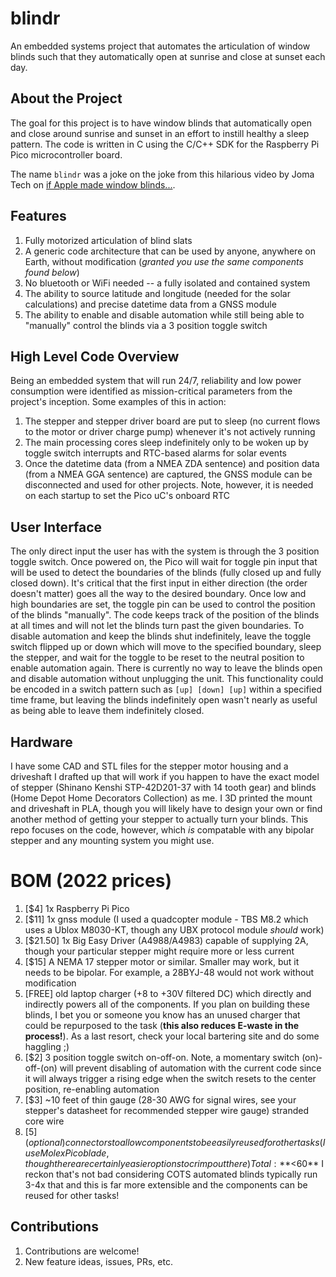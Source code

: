 # blindr
An embedded systems project that automates the articulation of window blinds such that they automatically open at sunrise and close at sunset each day.

## About the Project
The goal for this project is to have window blinds that automatically open and close around sunrise and sunset in an effort to instill healthy a sleep pattern. The code is written in C using the C/C++ SDK for the Raspberry Pi Pico microcontroller board.

The name `blindr` was a joke on the joke from this hilarious video by Joma Tech on [if Apple made window blinds...](https://youtu.be/Hv6EMd8dlQk).


## Features
1. Fully motorized articulation of blind slats
1. A generic code architecture that can be used by anyone, anywhere on Earth, without modification (_granted you use the same components found below_)
1. No bluetooth or WiFi needed -- a fully isolated and contained system
1. The ability to source latitude and longitude (needed for the solar calculations) and precise datetime data from a GNSS module
1. The ability to enable and disable automation while still being able to "manually" control the blinds via a 3 position toggle switch


## High Level Code Overview
Being an embedded system that will run 24/7, reliability and low power consumption were identified as mission-critical parameters from the project's inception.
Some examples of this in action:
1. The stepper and stepper driver board are put to sleep (no current flows to the motor or driver charge pump) whenever it's not actively running
1. The main processing cores sleep indefinitely only to be woken up by toggle switch interrupts and RTC-based alarms for solar events
1. Once the datetime data (from a NMEA ZDA sentence) and position data (from a NMEA GGA sentence) are captured, the GNSS module can be disconnected and used for other projects. Note, however, it is needed on each startup to set the Pico uC's onboard RTC


## User Interface
The only direct input the user has with the system is through the 3 position toggle switch. Once powered on, the Pico will wait for toggle pin input that will be used to detect the boundaries of the blinds (fully closed up and fully closed down). It's critical that the first input in either direction (the order doesn't matter) goes all the way to the desired boundary. Once low and high boundaries are set, the toggle pin can be used to control the position of the blinds "manually". The code keeps track of the position of the blinds at all times and will not let the blinds turn past the given boundaries. To disable automation and keep the blinds shut indefinitely, leave the toggle switch flipped up or down which will move to the specified boundary, sleep the stepper, and wait for the toggle to be reset to the neutral position to enable automation again. There is currently no way to leave the blinds open and disable automation without unplugging the unit. This functionality could be encoded in a switch pattern such as `[up] [down] [up]` within a specified time frame, but leaving the blinds indefinitely open wasn't nearly as useful as being able to leave them indefinitely closed.


## Hardware
I have some CAD and STL files for the stepper motor housing and a driveshaft I drafted up that will work if you happen to have the exact model of stepper (Shinano Kenshi STP-42D201-37 with 14 tooth gear) and blinds (Home Depot Home Decorators Collection) as me. I 3D printed the mount and driveshaft in PLA, though you will likely have to design your own or find another method of getting your stepper to actually turn your blinds. This repo focuses on the code, however, which _is_ compatable with any bipolar stepper and any mounting system you might use.


# BOM (2022 prices)
1. [$4]  1x Raspberry Pi Pico
1. [$11] 1x gnss module (I used a quadcopter module - TBS M8.2 which uses a Ublox M8030-KT, though any UBX protocol module _should_ work)
1. [$21.50] 1x Big Easy Driver (A4988/A4983) capable of supplying 2A, though your particular stepper might require more or less current
1. [$15] A NEMA 17 stepper motor or similar. Smaller may work, but it needs to be bipolar. For example, a 28BYJ-48 would not work without modification
1. [FREE] old laptop charger (+8 to +30V filtered DC) which directly and indirectly powers all of the components. If you plan on building these blinds, I bet you or someone you know has an unused charger that could be repurposed to the task (**this also reduces E-waste in the process!**). As a last resort, check your local bartering site and do some haggling ;)
1. [$2] 3 position toggle switch on-off-on. Note, a momentary switch (on)-off-(on) will prevent disabling of automation with the current code since it will always trigger a rising edge when the switch resets to the center position, re-enabling automation
1. [$3] ~10 feet of thin gauge (28-30 AWG for signal wires, see your stepper's datasheet for recommended stepper wire gauge) stranded core wire
1. [$5] (optional) connectors to allow components to be easily reused for other tasks (I use Molex Picoblade, though there are certainly easier options to crimp out there)
Total: **<$60** 
I reckon that's not bad considering COTS automated blinds typically run 3-4x that and this is far more extensible and the components can be reused for other tasks!


## Contributions
1. Contributions are welcome!
1. New feature ideas, issues, PRs, etc.
